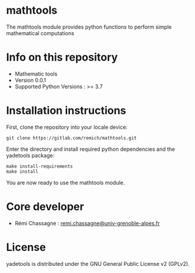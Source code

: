 # mathtools

The mathtools module provides python functions to perform simple mathematical
computations

# Info on this repository

- Mathematic tools
- Version 0.0.1
- Supported Python Versions : >= 3.7

# Installation instructions

First, clone the repository into your locale device:
```
git clone https://gitlab.com/remich/mathtools.git
```
Enter the directory and install required python dependencies and the yadetools package:
```
make install-requirements
make install
```
You are now ready to use the mathtools module.

# Core developer

- Rémi Chassagne : remi.chassagne@univ-grenoble-alpes.fr

# License

yadetools is distributed under the GNU General Public License v2 (GPLv2).
